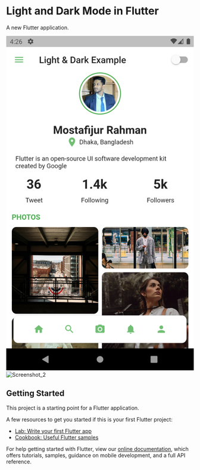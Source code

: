 # Light and Dark Mode in Flutter

A new Flutter application.

![Screenshot_1](/Screenshot_1617791219.png) ![Screenshot_2](![image](https://user-images.githubusercontent.com/43503207/113854018-31cd8680-97c0-11eb-98af-f9a136666b61.png)
)

## Getting Started

This project is a starting point for a Flutter application.

A few resources to get you started if this is your first Flutter project:

- [Lab: Write your first Flutter app](https://flutter.dev/docs/get-started/codelab)
- [Cookbook: Useful Flutter samples](https://flutter.dev/docs/cookbook)

For help getting started with Flutter, view our
[online documentation](https://flutter.dev/docs), which offers tutorials,
samples, guidance on mobile development, and a full API reference.
